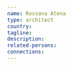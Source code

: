 ```yaml
---
name: Rossana Atena
type: architect
country:
tagline:
description:
related-persons:
connections:
---
```

